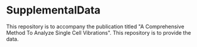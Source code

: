 # SupplementalData
This repository is to accompany the publication titled "A Comprehensive Method To Analyze Single Cell Vibrations". This repository is to provide the data.
